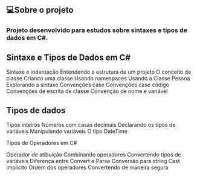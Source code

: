 ## 💻Sobre o projeto
### Projeto desenvolvido para estudos sobre sintaxes e tipos de dados em C#.

## Sintaxe e Tipos de Dados em C#

Sintaxe e indentação
Entendendo a estrutura de um projeto
O conceito de classe
Crianco uma classe
Usando namespaces
Usando a Classe Pessoa
Explorando a sintaxe
Convenções case
Convenções case código
Convenções de escrita de classe
Convenção de nome e variável

## Tipos de dados

Tipos inteiros
Números com casas decimais
Declarando os tipos de variáveis
Manipulando variáveis
O tipo DateTime

Tipos de Operadores em C#

Operador de atibuição
Combinando operadores
Convertendo tipos de variáveis
Diferença entre Convert e Parse
Conversão para string
Cast implícito
Ordem dos operadores
Convertendo de maneira segura
